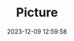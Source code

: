 ---
weight: 1
images:
- /images/edited/116.jpeg
title: Picture
date: 2023-12-09 12:59:58
tags: [luminarneo,work,ILCE-7M3,70.0,person]
---